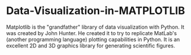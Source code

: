 # Data-Visualization-in-MATPLOTLIB
Matplotlib is the "grandfather" library of data visualization with Python. It was created by John Hunter. He created it to try to replicate MatLab's (another programming language) plotting capabilities in Python. It is an excellent 2D and 3D graphics library for generating scientific figures.  
